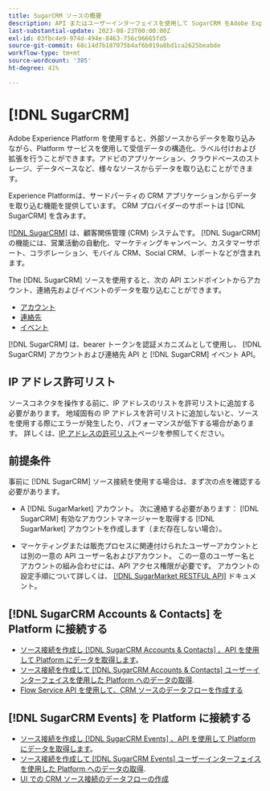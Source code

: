 ```yaml
---
title: SugarCRM ソースの概要
description: API またはユーザーインターフェイスを使用して SugarCRM をAdobe Experience Platformに接続する方法を説明します。
last-substantial-update: 2023-08-23T00:00:00Z
exl-id: 03fbc4e9-974d-494e-8463-756c96665fd5
source-git-commit: 68c14d7b187075b4af6b019a8bd1ca2625beabde
workflow-type: tm+mt
source-wordcount: '385'
ht-degree: 41%

---
```


# [!DNL SugarCRM]

Adobe Experience Platform を使用すると、外部ソースからデータを取り込みながら、Platform サービスを使用して受信データの構造化、ラベル付けおよび拡張を行うことができます。アドビのアプリケーション、クラウドベースのストレージ、データベースなど、様々なソースからデータを取り込むことができます。

Experience Platformは、サードパーティの CRM アプリケーションからデータを取り込む機能を提供しています。 CRM プロバイダーのサポートは [!DNL SugarCRM] を含みます。

[[!DNL SugarCRM]](https://www.sugarcrm.com/) は、顧客関係管理 (CRM) システムです。 [!DNL SugarCRM]の機能には、営業活動の自動化、マーケティングキャンペーン、カスタマーサポート、コラボレーション、モバイル CRM、Social CRM、レポートなどが含まれます。

The [!DNL SugarCRM] ソースを使用すると、次の API エンドポイントからアカウント、連絡先およびイベントのデータを取り込むことができます。

* [アカウント](https://market.apidocs.sugarcrm.com/#b0aeb0cd-80ea-4688-8474-54e4873f32f3)
* [連絡先](https://market.apidocs.sugarcrm.com/#308c5025-9478-4de3-8a41-1fc3cff1d8d1)
* [イベント](https://market.apidocs.sugarcrm.com/#516ec3b1-8e70-43d4-8bf2-38a2ae74c0a5)

[!DNL SugarCRM] は、bearer トークンを認証メカニズムとして使用し、 [!DNL SugarCRM] アカウントおよび連絡先 API と [!DNL SugarCRM] イベント API。

## IP アドレス許可リスト

ソースコネクタを操作する前に、IP アドレスのリストを許可リストに追加する必要があります。 地域固有の IP アドレスを許可リストに追加しないと、ソースを使用する際にエラーが発生したり、パフォーマンスが低下する場合があります。 詳しくは、[IP アドレスの許可リスト](../../ip-address-allow-list.md)ページを参照してください。

## 前提条件

事前に [!DNL SugarCRM] ソース接続を使用する場合は、まず次の点を確認する必要があります。

* A [!DNL SugarMarket] アカウント。 次に連絡する必要があります： [!DNL SugarCRM] 有効なアカウントマネージャーを取得する [!DNL SugarMarket] アカウントを作成します（まだ存在しない場合）。

* マーケティングまたは販売プロセスに関連付けられたユーザーアカウントとは別の一意の API ユーザー名およびアカウント。 この一意のユーザー名とアカウントの組み合わせには、API アクセス権限が必要です。 アカウントの設定手順について詳しくは、 [[!DNL SugarMarket RESTFUL API]](https://market.apidocs.sugarcrm.com/#intro) ドキュメント。

## [!DNL SugarCRM Accounts & Contacts] を Platform に接続する

* [ソース接続を作成し [!DNL SugarCRM Accounts & Contacts] 、API を使用して Platform にデータを取得します](../../tutorials/api/create/crm/sugarcrm-accounts-contacts.md)。
* [ソース接続を作成して [!DNL SugarCRM Accounts & Contacts] ユーザーインターフェイスを使用した Platform へのデータの取得](../../tutorials/ui/create/crm/sugarcrm-accounts-contacts.md).
* [Flow Service API を使用して、CRM ソースのデータフローを作成する](../../tutorials/api/collect/crm.md)


## [!DNL SugarCRM Events] を Platform に接続する

* [ソース接続を作成し [!DNL SugarCRM Events] 、API を使用して Platform にデータを取得します](../../tutorials/ui/create/crm/sugarcrm-events.md)。
* [ソース接続を作成して [!DNL SugarCRM Events] ユーザーインターフェイスを使用した Platform へのデータの取得](../../tutorials/ui/create/crm/sugarcrm-events.md).
* [UI での CRM ソース接続のデータフローの作成](../../tutorials/ui/dataflow/crm.md)
